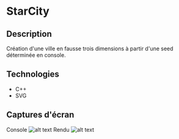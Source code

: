 # StarCity
## Description
Création d'une ville en fausse trois dimensions à partir d'une seed déterminée en console.
## Technologies
* C++
* SVG
## Captures d'écran
Console
![alt text](https://github.com/Paulcou/projets-ecole/images/StarCityConsole.PNG?raw=true)
Rendu
![alt text](https://github.com/Paulcou/projets-ecole/images/StarCityRender.PNG?raw=true)
